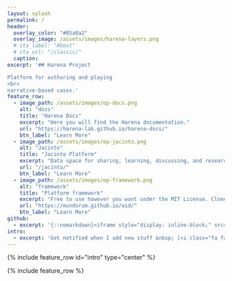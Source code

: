 ```yaml
---
layout: splash
permalink: /
header:
  overlay_color: "#85a8a2"
  overlay_image: /assets/images/harena-layers.png
  # cta_label: "About"
  # cta_url: "/classic/"
  caption:
excerpt: '## Harena Project

Platform for authoring and playing
<br>
narrative-based cases.'
feature_row:
  - image_path: /assets/images/op-docs.png
    alt: "docs"
    title: "Harena Docs"
    excerpt: "Here you will find the Harena documentation."
    url: "https://harena-lab.github.io/harena-docs/"
    btn_label: "Learn More"
  - image_path: /assets/images/op-jacinto.png
    alt: "Jacinto"
    title: "Jacinto Platform"
    excerpt: "Data space for sharing, learning, discussing, and researching clinical cases embodies this VP-centered approach."
    url: "/jacinto/"
    btn_label: "Learn More"
  - image_path: /assets/images/op-framework.png
    alt: "framework"
    title: "Platform framework"
    excerpt: "Free to use however you want under the MIT License. Clone it, fork it, customize it, whatever!"
    url: "https://mundorum.github.io/oid/"
    btn_label: "Learn More"
github:
  - excerpt: '{::nomarkdown}<iframe style="display: inline-block;" src="https://ghbtns.com/github-btn.html?user=mmistakes&repo=minimal-mistakes&type=star&count=true&size=large" frameborder="0" scrolling="0" width="160px" height="30px"></iframe> <iframe style="display: inline-block;" src="https://ghbtns.com/github-btn.html?user=mmistakes&repo=minimal-mistakes&type=fork&count=true&size=large" frameborder="0" scrolling="0" width="158px" height="30px"></iframe>{:/nomarkdown}'
intro:
  - excerpt: 'Get notified when I add new stuff &nbsp; [<i class="fa fa-twitter"></i> @mmistakes](https://twitter.com/mmistakes){: .btn .btn--twitter}'
---
```


{% include feature_row id="intro" type="center" %}

{% include feature_row %}

